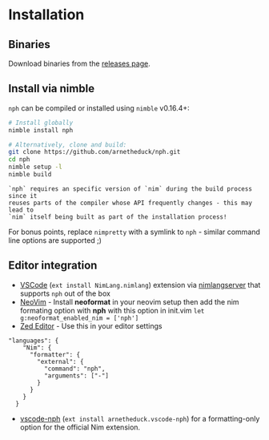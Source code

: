 # Installation

## Binaries

Download binaries from the [releases page](https://github.com/arnetheduck/nph/releases/tag/latest).

## Install via nimble

`nph` can be compiled or installed using `nimble` v0.16.4+:

```sh
# Install globally
nimble install nph

# Alternatively, clone and build:
git clone https://github.com/arnetheduck/nph.git
cd nph
nimble setup -l
nimble build
```

```admonish note "Nim version"
`nph` requires an specific version of `nim` during the build process since it
reuses parts of the compiler whose API frequently changes - this may lead to
`nim` itself being built as part of the installation process!
```

For bonus points, replace `nimpretty` with a symlink to `nph` - similar
command line options are supported ;)

## Editor integration

* [VSCode](https://marketplace.visualstudio.com/items?itemName=NimLang.nimlang) (`ext install NimLang.nimlang`) extension via [nimlangserver](https://github.com/nim-lang/langserver/) that supports `nph` out of the box
* [NeoVim](https://github.com/sbdchd/neoformat) - Install **neoformat** in your neovim setup then add the nim formating option with **nph** with this option in init.vim `let g:neoformat_enabled_nim = ['nph']`
* [Zed Editor](https://github.com/foxoman/zed-nim) - Use this in your editor settings
```
"languages": {
    "Nim": {
      "formatter": {
        "external": {
          "command": "nph",
          "arguments": ["-"]
        }
      }
    }
  }
```
* [vscode-nph](https://marketplace.visualstudio.com/items?itemName=arnetheduck.vscode-nph) (`ext install arnetheduck.vscode-nph`) for a formatting-only option for the official Nim extension.


